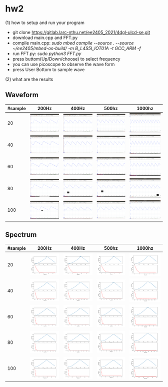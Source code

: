 # hw2

(1) how to setup and run your program 
-  git clone https://gitlab.larc-nthu.net/ee2405_2021/4dgl-ulcd-se.git
-  download main.cpp and FFT.py 
-  compile main.cpp: *sudo mbed compile --source . --source ~/ee2405/mbed-os-build/ -m B_L4S5I_IOT01A -t GCC_ARM -f*
-  run FFT.py: *sudo python3 FFT.py*
-  press buttom(Up/Down/choose) to select frequency
-  you can use picoscope to observe the wave form
-  press User Bottom to sample wave




(2) what are the results

## Waveform

|#sample|200Hz|400Hz|500hz|1000hz|
|-------|-----|-----|-----|-----|
|   20  |![](https://github.com/Yu-Hsuan-Chen/hw2/blob/master/20samples/200hz_20.png)|![](https://github.com/Yu-Hsuan-Chen/hw2/blob/master/20samples/400hz_20.png)|![](https://github.com/Yu-Hsuan-Chen/hw2/blob/master/20samples/500hz_20.png)|![](https://github.com/Yu-Hsuan-Chen/hw2/blob/master/20samples/1000hz_20.png)|
|   40  |![](https://github.com/Yu-Hsuan-Chen/hw2/blob/master/40samples/200hz_40.png)|![](https://github.com/Yu-Hsuan-Chen/hw2/blob/master/40samples/400hz_40.png)|![](https://github.com/Yu-Hsuan-Chen/hw2/blob/master/40samples/500hz_40.png)|![](https://github.com/Yu-Hsuan-Chen/hw2/blob/master/40samples/1000hz_40.png)|
|   60  |![](https://github.com/Yu-Hsuan-Chen/hw2/blob/master/60samples/200hz_60.png)|![](https://github.com/Yu-Hsuan-Chen/hw2/blob/master/60samples/400hz_60.png)|![](https://github.com/Yu-Hsuan-Chen/hw2/blob/master/60samples/500hz_60.png)|![](https://github.com/Yu-Hsuan-Chen/hw2/blob/master/60samples/1000hz_60.png)|
|   80  |![](https://github.com/Yu-Hsuan-Chen/hw2/blob/master/80samples/200hz_80.png)|![](https://github.com/Yu-Hsuan-Chen/hw2/blob/master/80samples/400hz_80.png)|![](https://github.com/Yu-Hsuan-Chen/hw2/blob/master/80samples/500hz_80.png)|![](https://github.com/Yu-Hsuan-Chen/hw2/blob/master/80samples/1000hz_80.png)||
|   100 |![](https://github.com/Yu-Hsuan-Chen/hw2/blob/master/100samples/200hz_100.png)|![](https://github.com/Yu-Hsuan-Chen/hw2/blob/master/100samples/400hz_100.png)|![](https://github.com/Yu-Hsuan-Chen/hw2/blob/master/100samples/500hz_100.png)|![](https://github.com/Yu-Hsuan-Chen/hw2/blob/master/100samples/1000hz_100.png)||




## Spectrum

|#sample|200Hz|400Hz|500hz|1000hz|
|-------|-----|-----|-----|-----|
|   20  |![](https://github.com/Yu-Hsuan-Chen/hw2/blob/master/20samples/200hz(20sample).png)|![](https://github.com/Yu-Hsuan-Chen/hw2/blob/master/20samples/400hz(20sample).png)|![](https://github.com/Yu-Hsuan-Chen/hw2/blob/master/20samples/500hz(20sample).png)|![](https://github.com/Yu-Hsuan-Chen/hw2/blob/master/20samples/1000hz(20sample).png)|
|   40  |![](https://github.com/Yu-Hsuan-Chen/hw2/blob/master/40samples/200hz(40sample).png)|![](https://github.com/Yu-Hsuan-Chen/hw2/blob/master/40samples/400hz(40sample).png)|![](https://github.com/Yu-Hsuan-Chen/hw2/blob/master/40samples/500hz(40sample).png)|![](https://github.com/Yu-Hsuan-Chen/hw2/blob/master/40samples/1000hz(40sample).png)|
|   60  |![](https://github.com/Yu-Hsuan-Chen/hw2/blob/master/60samples/200hz(60sample).png)|![](https://github.com/Yu-Hsuan-Chen/hw2/blob/master/60samples/400hz(60sample).png)|![](https://github.com/Yu-Hsuan-Chen/hw2/blob/master/60samples/500hz(60sample).png)|![](https://github.com/Yu-Hsuan-Chen/hw2/blob/master/60samples/1000hz(60sample).png)|
|   80  |![](https://github.com/Yu-Hsuan-Chen/hw2/blob/master/80samples/200hz(80sample).png)|![](https://github.com/Yu-Hsuan-Chen/hw2/blob/master/80samples/400hz(80sample).png)|![](https://github.com/Yu-Hsuan-Chen/hw2/blob/master/80samples/500hz(80sample).png)|![](https://github.com/Yu-Hsuan-Chen/hw2/blob/master/80samples/1000hz(80sample).png)||
|   100 |![](https://github.com/Yu-Hsuan-Chen/hw2/blob/master/100samples/200hz(100sample).png)|![](https://github.com/Yu-Hsuan-Chen/hw2/blob/master/100samples/400hz(100sample).png)|![](https://github.com/Yu-Hsuan-Chen/hw2/blob/master/100samples/500hz(100sample).png)|![](https://github.com/Yu-Hsuan-Chen/hw2/blob/master/100samples/1000hz(100sample).png)||




